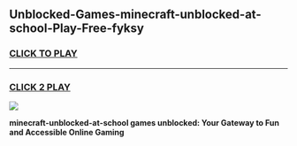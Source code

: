 
## Unblocked-Games-minecraft-unblocked-at-school-Play-Free-fyksy
<h3>
<a href="https://premium76.site?title=minecraft-unblocked-at-school&ref=21A">CLICK TO PLAY</a></h3>
<hr>

<h3>
<a href="https://premium76.site?title=minecraft-unblocked-at-school&ref=21A">CLICK 2 PLAY</a>
  
</h3>

<a href="https://premium76.site?title=minecraft-unblocked-at-school&ref=21A"><img src="https://clearcache.store/games.png"></a>


**minecraft-unblocked-at-school games unblocked: Your Gateway to Fun and Accessible Online Gaming**
